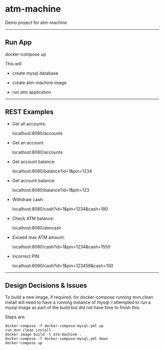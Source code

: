 # atm-machine
Demo project for atm-machine

----------------------
Run App
----------------------
docker-compose up

This will 

 - create mysql database

 - create atm-machine image

 - run atm application


----------------------
REST Examples
----------------------
 
  -  Get all accounts: 
  
		localhost:8080/accounts

  -  Get an account: 
  
		localhost:8080/accounts
		
  -  Get account balance: 
  
		localhost:8080/balance?id=1&pin=1234

  -  Get account balance: 
  
		localhost:8080/balance?id=1&pin=123

  -  Withdraw cash: 
  
		localhost:8080/cash?id=1&pin=1234&cash=190

  -  Check ATM balance: 
  
		localhost:8080/atmcash
		
  -  Exceed max ATM amount: 
  
		localhost:8080/cash?id=1&pin=1234&cash=1550
		
  -  Incorrect PIN: 
  
		localhost:8080/cash?id=1&pin=123456&cash=100

-------------------------
Design Decisions & Issues
-------------------------

To build a new image, if required, for docker-compose running mvn clean install will need to have a running instance of mysql. I attempted to run a mysql image as part of the build but did not have time to finish this. 

Steps are:

	docker-compose -f docker-compose-mysql.yml up
	run mvn clean install
	docker image build -t atm-machine .
	docker-compose -f docker-compose-mysql.yml down
	docker-compose up
